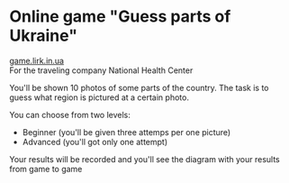 # Online game "Guess parts of Ukraine"
<a href="http://game.lirk.in.ua/">game.lirk.in.ua</a><br>
For the traveling company National Health Center

You'll be shown 10 photos of some parts of the country. The task is to guess what region is pictured at a certain photo.

You can choose from two levels:
- Beginner (you'll be given three attemps per one picture)
- Advanced (you'll got only one attempt)

Your results will be recorded and you'll see the diagram with your results from game to game
